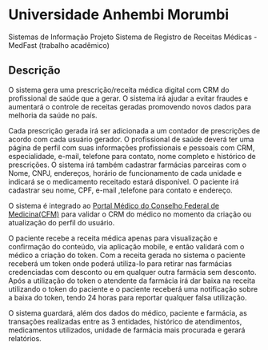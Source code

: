# Universidade Anhembi Morumbi
Sistemas de Informação
Projeto Sistema de Registro de Receitas Médicas - MedFast (trabalho acadêmico)

## Descrição
 
O sistema gera uma prescrição/receita médica digital com CRM do profissional de saúde que a gerar. O sistema irá ajudar a evitar fraudes e aumentará o controle de receitas geradas promovendo novos dados para melhoria da saúde no país.

Cada prescrição gerada irá ser adicionada a um contador de prescrições de acordo com cada usuário gerador. O profissional de saúde deverá ter uma página de perfil com suas informações profissionais e pessoais com CRM, especialidade, e-mail, telefone para contato, nome completo e histórico de prescrições. O sistema irá também cadastrar farmácias parceiras com o Nome, CNPJ, endereços, horário de funcionamento de cada unidade e indicará se o medicamento receitado estará disponível. O paciente irá cadastrar seu nome, CPF, e-mail ,telefone para contato e endereço.
 
O sistema é integrado ao [Portal Médico do Conselho Federal de Medicina(CFM)](https://www.consultacrm.com.br/index/api) para validar o CRM do médico no momento da criação ou atualização do perfil do usuário.
 
O paciente recebe a receita médica apenas para visualização e confirmação do conteúdo, via aplicação mobile, e então validará com o médico a criação do token. Com a receita gerada no sistema o paciente receberá um token onde poderá utiliza-lo para retirar nas farmácias credenciadas com desconto ou em qualquer outra farmácia sem desconto. Após a utilização do token o atendente da farmácia irá dar baixa na receita utilizando o token do paciente e o paciente receberá uma notificação sobre a baixa do token, tendo 24 horas para reportar qualquer falsa utilização.
 
O sistema guardará, além dos dados do médico, paciente e farmácia, as transações realizadas entre as 3 entidades, histórico de atendimentos, medicamentos utilizados, unidade de farmácia mais procurada e gerará relatórios.


